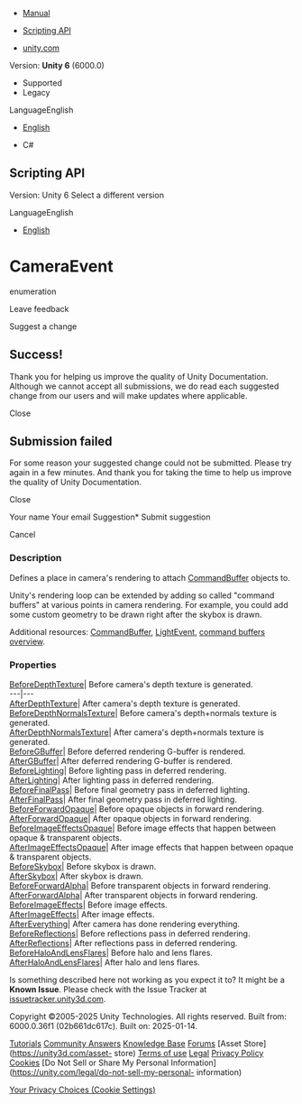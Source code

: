 [ ]()

  * [Manual](../Manual/index.html)
  * [Scripting API](../ScriptReference/index.html)

  * [unity.com](https://unity.com/)

Version: **Unity 6** (6000.0)

  * Supported
  * Legacy

LanguageEnglish

  * [English]()

  * C#

[ ](https://docs.unity3d.com)

## Scripting API

Version: Unity 6 Select a different version

LanguageEnglish

  * [English]()

# CameraEvent

enumeration

Leave feedback

Suggest a change

## Success!

Thank you for helping us improve the quality of Unity Documentation. Although
we cannot accept all submissions, we do read each suggested change from our
users and will make updates where applicable.

Close

## Submission failed

For some reason your suggested change could not be submitted. Please <a>try
again</a> in a few minutes. And thank you for taking the time to help us
improve the quality of Unity Documentation.

Close

Your name Your email Suggestion* Submit suggestion

Cancel

[ ]()

### Description

Defines a place in camera's rendering to attach
[CommandBuffer](Rendering.CommandBuffer.html) objects to.

Unity's rendering loop can be extended by adding so called "command buffers"
at various points in camera rendering. For example, you could add some custom
geometry to be drawn right after the skybox is drawn.  
  
Additional resources: [CommandBuffer](Rendering.CommandBuffer.html),
[LightEvent](Rendering.LightEvent.html), [command buffers
overview](../Manual/GraphicsCommandBuffers.html).

### Properties

[BeforeDepthTexture](Rendering.CameraEvent.BeforeDepthTexture.html)| Before
camera's depth texture is generated.  
---|---  
[AfterDepthTexture](Rendering.CameraEvent.AfterDepthTexture.html)| After
camera's depth texture is generated.  
[BeforeDepthNormalsTexture](Rendering.CameraEvent.BeforeDepthNormalsTexture.html)|
Before camera's depth+normals texture is generated.  
[AfterDepthNormalsTexture](Rendering.CameraEvent.AfterDepthNormalsTexture.html)|
After camera's depth+normals texture is generated.  
[BeforeGBuffer](Rendering.CameraEvent.BeforeGBuffer.html)| Before deferred
rendering G-buffer is rendered.  
[AfterGBuffer](Rendering.CameraEvent.AfterGBuffer.html)| After deferred
rendering G-buffer is rendered.  
[BeforeLighting](Rendering.CameraEvent.BeforeLighting.html)| Before lighting
pass in deferred rendering.  
[AfterLighting](Rendering.CameraEvent.AfterLighting.html)| After lighting pass
in deferred rendering.  
[BeforeFinalPass](Rendering.CameraEvent.BeforeFinalPass.html)| Before final
geometry pass in deferred lighting.  
[AfterFinalPass](Rendering.CameraEvent.AfterFinalPass.html)| After final
geometry pass in deferred lighting.  
[BeforeForwardOpaque](Rendering.CameraEvent.BeforeForwardOpaque.html)| Before
opaque objects in forward rendering.  
[AfterForwardOpaque](Rendering.CameraEvent.AfterForwardOpaque.html)| After
opaque objects in forward rendering.  
[BeforeImageEffectsOpaque](Rendering.CameraEvent.BeforeImageEffectsOpaque.html)|
Before image effects that happen between opaque & transparent objects.  
[AfterImageEffectsOpaque](Rendering.CameraEvent.AfterImageEffectsOpaque.html)|
After image effects that happen between opaque & transparent objects.  
[BeforeSkybox](Rendering.CameraEvent.BeforeSkybox.html)| Before skybox is
drawn.  
[AfterSkybox](Rendering.CameraEvent.AfterSkybox.html)| After skybox is drawn.  
[BeforeForwardAlpha](Rendering.CameraEvent.BeforeForwardAlpha.html)| Before
transparent objects in forward rendering.  
[AfterForwardAlpha](Rendering.CameraEvent.AfterForwardAlpha.html)| After
transparent objects in forward rendering.  
[BeforeImageEffects](Rendering.CameraEvent.BeforeImageEffects.html)| Before
image effects.  
[AfterImageEffects](Rendering.CameraEvent.AfterImageEffects.html)| After image
effects.  
[AfterEverything](Rendering.CameraEvent.AfterEverything.html)| After camera
has done rendering everything.  
[BeforeReflections](Rendering.CameraEvent.BeforeReflections.html)| Before
reflections pass in deferred rendering.  
[AfterReflections](Rendering.CameraEvent.AfterReflections.html)| After
reflections pass in deferred rendering.  
[BeforeHaloAndLensFlares](Rendering.CameraEvent.BeforeHaloAndLensFlares.html)|
Before halo and lens flares.  
[AfterHaloAndLensFlares](Rendering.CameraEvent.AfterHaloAndLensFlares.html)|
After halo and lens flares.  
  
Is something described here not working as you expect it to? It might be a
**Known Issue**. Please check with the Issue Tracker at
[issuetracker.unity3d.com](https://issuetracker.unity3d.com).

Copyright ©2005-2025 Unity Technologies. All rights reserved. Built from:
6000.0.36f1 (02b661dc617c). Built on: 2025-01-14.

[Tutorials](https://unity3d.com/learn) [Community
Answers](https://answers.unity3d.com) [Knowledge
Base](https://support.unity3d.com/hc/en-us)
[Forums](https://forum.unity3d.com) [Asset Store](https://unity3d.com/asset-
store) [Terms of use](https://docs.unity3d.com/Manual/TermsOfUse.html)
[Legal](https://unity.com/legal) [Privacy
Policy](https://unity.com/legal/privacy-policy)
[Cookies](https://unity.com/legal/cookie-policy) [Do Not Sell or Share My
Personal Information](https://unity.com/legal/do-not-sell-my-personal-
information)

[Your Privacy Choices (Cookie Settings)](javascript:void\(0\);)


